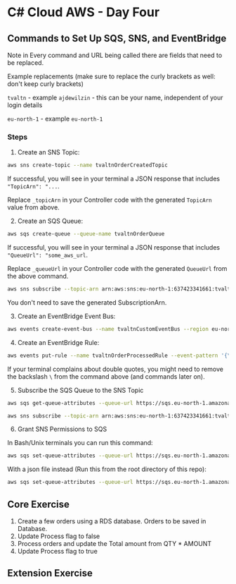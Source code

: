 # C# Cloud AWS - Day Four
## Commands to Set Up SQS, SNS, and EventBridge

Note in Every command and URL being called there are fields that need to be replaced.

Example replacements (make sure to replace the curly brackets as well: don't keep curly brackets)

`tvaltn` - example `ajdewilzin` - this can be your name, independent of your login details

`eu-north-1` - example `eu-north-1`

### Steps
1. Create an SNS Topic:

```bash
aws sns create-topic --name tvaltnOrderCreatedTopic
```
If successful, you will see in your terminal a JSON response that includes `"TopicArn": "...`.

Replace `_topicArn` in your Controller code with the generated `TopicArn` value from above.

2. Create an SQS Queue:

```bash
aws sqs create-queue --queue-name tvaltnOrderQueue
```

If successful, you will see in your terminal a JSON response that includes `"QueueUrl": "some_aws_url`.

Replace `_queueUrl` in your Controller code with the generated `QueueUrl` from the above command.


```bash
aws sns subscribe --topic-arn arn:aws:sns:eu-north-1:637423341661:tvaltnOrderCreatedTopic --protocol sqs --notification-endpoint arn:aws:sqs:eu-north-1:637423341661:tvaltnOrderQueue
```

You don't need to save the generated SubscriptionArn.

3. Create an EventBridge Event Bus:

```bash
aws events create-event-bus --name tvaltnCustomEventBus --region eu-north-1
```

4. Create an EventBridge Rule:

```bash
aws events put-rule --name tvaltnOrderProcessedRule --event-pattern '{\"source\": [\"order.service\"]}' --event-bus-name tvaltnCustomEventBus
```

If your terminal complains about double quotes, you might need to remove the backslash `\` from the command above (and commands later on).


5. Subscribe the SQS Queue to the SNS Topic

```bash
aws sqs get-queue-attributes --queue-url https://sqs.eu-north-1.amazonaws.com/637423341661/tvaltnOrderQueue --attribute-name QueueArn --region eu-north-1
```

```bash
aws sns subscribe --topic-arn arn:aws:sns:eu-north-1:637423341661:tvaltnOrderCreatedTopic --protocol sqs --notification-endpoint arn:aws:sqs:eu-north-1:637423341661:tvaltnOrderQueue --region eu-north-1
```

6. Grant SNS Permissions to SQS


In Bash/Unix terminals you can run this command:
```bash
aws sqs set-queue-attributes --queue-url https://sqs.eu-north-1.amazonaws.com/637423341661/tvaltnOrderQueue --attributes '{"Policy":"{\"Version\":\"2012-10-17\",\"Statement\":[{\"Effect\":\"Allow\",\"Principal\":{\"AWS\":\"*\"},\"Action\":\"SQS:SendMessage\",\"Resource\":\"arn:aws:sqs:eu-north-1:637423341661:tvaltnOrderQueue\",\"Condition\":{\"ArnEquals\":{\"aws:SourceArn\":\"arn:aws:sns:eu-north-1:637423341661:tvaltnOrderCreatedTopic\"}}}]}"}' --region eu-north-1
```

With a json file instead (Run this from the root directory of this repo):
```bash
aws sqs set-queue-attributes --queue-url https://sqs.eu-north-1.amazonaws.com/637423341661/tvaltnOrderQueue --attributes file://attributes.json --region eu-north-1
```


## Core Exercise
1. Create a few orders using a RDS database. Orders to be saved in Database.
2. Update Process flag to false
3. Process orders and update the Total amount from QTY * AMOUNT
4. Update Process flag to true

## Extension Exercise
